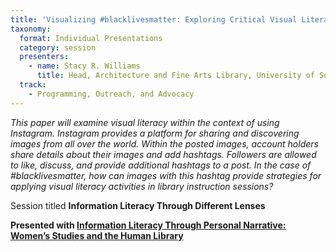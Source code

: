 ```yaml
---
title: 'Visualizing #blacklivesmatter: Exploring Critical Visual Literacy through Instagram'
taxonomy:
  format: Individual Presentations
  category: session
  presenters:
    - name: Stacy R. Williams
	  title: Head, Architecture and Fine Arts Library, University of Southern California  
  track: 
	- Programming, Outreach, and Advocacy
---
```

_This paper will examine visual literacy within the context of using Instagram. Instagram provides a platform for sharing and discovering images from all over the world. Within the posted images, account holders share details about their images and add hashtags. Followers are allowed to like, discuss, and provide additional hashtags to a post. In the case of #blacklivesmatter, how can images with this hashtag provide strategies for applying visual literacy activities in library instruction sessions?_

Session titled **Information Literacy Through Different Lenses**

**Presented with [Information Literacy Through Personal Narrative: Women’s Studies and the Human Library](/program/sessions/Information-Literacy-Through-Personal-Narrative)**

